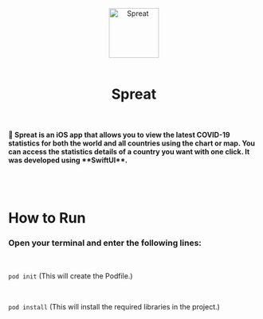 <div align="center">
  <img width="100" height="100" alt="Spreat" src="https://i.ibb.co/GxkJqLJ/virus.png">
  </br></br>
  <h1><b>Spreat</b></h1>
</div>

</br>

<h4>🦠 Spreat is an iOS app that allows you to view the latest COVID-19 statistics for both the world and all countries using the chart or map. You can access the statistics details of a country you want with one click. It was developed using **SwiftUI**.</h4>

</br>
</br>

# <b>How to Run</b>

### Open your terminal and enter the following lines:

</br>

`pod init` (This will create the Podfile.)

</br>

`pod install` (This will install the required libraries in the project.)
